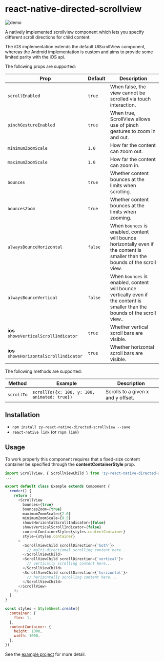 # react-native-directed-scrollview

![demo](example/rnds-demo.gif)

A natively implemented scrollview component which lets you specify different scroll directions for child content.

The iOS implementation extends the default UIScrollView component, whereas the Android implementation is custom and aims to provide some limited parity with the iOS api.

The following props are supported:

| Prop | Default | Description |
| --- | --- | --- |
| `scrollEnabled` | `true` | When false, the view cannot be scrolled via touch interaction. |
| `pinchGestureEnabled` | `true` | When true, ScrollView allows use of pinch gestures to zoom in and out. |
| `minimumZoomScale` | `1.0` | How far the content can zoom out. |
| `maximumZoomScale` | `1.0` | How far the content can zoom in. |
| `bounces` | `true` | Whether content bounces at the limits when scrolling. |
| `bouncesZoom` | `true` | Whether content bounces at the limits when zooming. |
| `alwaysBounceHorizontal` | `false` | When `bounces` is enabled, content will bounce horizontally even if the content is smaller than the bounds of the scroll view. |
| `alwaysBounceVertical` | `false` | When `bounces` is enabled, content will bounce vertically even if the content is smaller than the bounds of the scroll view.. |
| **ios** `showsVerticalScrollIndicator` | `true` | Whether vertical scroll bars are visible. |
| **ios** `showsHorizontalScrollIndicator` | `true` | Whether horizontal scroll bars are visible. |

The following methods are supported:

| Method | Example | Description |
| --- | --- | --- |
| `scrollTo` | `scrollTo({x: 100, y: 100, animated: true})` | Scrolls to a given x and y offset. |

## Installation

- `npm install zy-react-native-directed-scrollview --save`
- `react-native link` (or `rnpm link`)

## Usage

To work properly this component requires that a fixed-size content container be specified through the **contentContainerStyle** prop.

```javascript
import ScrollView, { ScrollViewChild } from 'zy-react-native-directed-scrollview';
...

export default class Example extends Component {
  render() {
    return (
      <ScrollView
        bounces={true}
        bouncesZoom={true}
        maximumZoomScale={2.0}
        minimumZoomScale={0.5}
        showsHorizontalScrollIndicator={false}
        showsVerticalScrollIndicator={false}
        contentContainerStyle={styles.contentContainer}
        style={styles.container}
      >
        <ScrollViewChild scrollDirection={'both'}>
          // multi-directional scrolling content here...
        </ScrollViewChild>
        <ScrollViewChild scrollDirection={'vertical'}>
          // vertically scrolling content here...
        </ScrollViewChild>
        <ScrollViewChild scrollDirection={'horizontal'}>
          // horizontally scrolling content here...
        </ScrollViewChild>
      </ScrollView>
    );
  }
}

const styles = StyleSheet.create({
  container: {
    flex: 1,
  },
  contentContainer: {
    height: 1000,
    width: 1000,
  },
})
```

See the [example project](https://github.com/ZY-Market/react-native-directed-scrollview/tree/master/example) for more detail.
